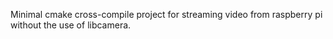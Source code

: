 Minimal cmake cross-compile project for streaming video from raspberry pi without the use of libcamera.